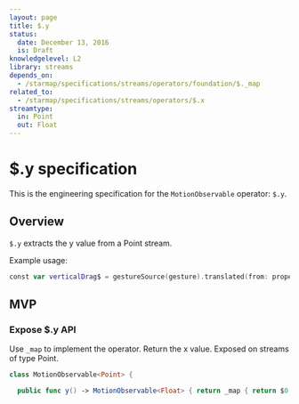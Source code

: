 ```yaml
---
layout: page
title: $.y
status:
  date: December 13, 2016
  is: Draft
knowledgelevel: L2
library: streams
depends_on:
  - /starmap/specifications/streams/operators/foundation/$._map
related_to:
  - /starmap/specifications/streams/operators/$.x
streamtype:
  in: Point
  out: Float
---
```


# $.y specification

This is the engineering specification for the `MotionObservable` operator: `$.y`.

## Overview

`$.y` extracts the y value from a Point stream.

Example usage:

```swift
const var verticalDrag$ = gestureSource(gesture).translated(from: propertyOf(view).center, in: view).y()
```

## MVP

### Expose $.y API

Use `_map` to implement the operator. Return the x value. Exposed on streams of type Point.

```swift
class MotionObservable<Point> {

  public func y() -> MotionObservable<Float> { return _map { return $0.y } }
```
